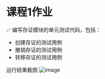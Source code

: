# 课程1作业

✅  编写存证模块的单元测试代码，包括：
* 创建存证的测试用例
* 撤销存证的测试用例
* 转移存证的测试用例

运行结果截图
![image](https://github.com/solofomo/substrate-node-template-practice/assets/83760488/92b52917-14e9-437e-8260-c7cfc1db5e06)
